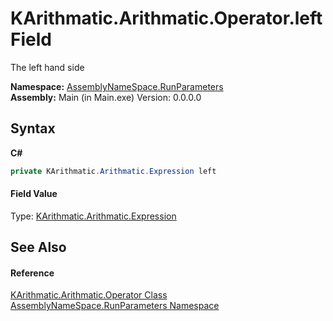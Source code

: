 # KArithmatic.Arithmatic.Operator.left Field
 

The left hand side

**Namespace:**&nbsp;<a href="4763cf1c-e4af-43c5-78fe-6f03f6e2281f">AssemblyNameSpace.RunParameters</a><br />**Assembly:**&nbsp;Main (in Main.exe) Version: 0.0.0.0

## Syntax

**C#**<br />
``` C#
private KArithmatic.Arithmatic.Expression left
```


#### Field Value
Type: <a href="72f9342a-9e47-0da1-513e-5cca296dda1b">KArithmatic.Arithmatic.Expression</a>

## See Also


#### Reference
<a href="5b634912-a07a-04a3-aadb-c1100a86dfe3">KArithmatic.Arithmatic.Operator Class</a><br /><a href="4763cf1c-e4af-43c5-78fe-6f03f6e2281f">AssemblyNameSpace.RunParameters Namespace</a><br />